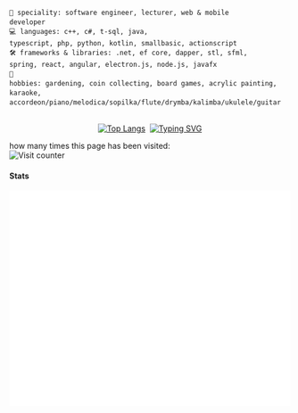 <code>👷 speciality: software engineer, lecturer, web & mobile developer</code><br>
<code>💻 languages: c++, c#, t-sql, java, typescript, php, python, kotlin, smallbasic, actionscript</code><br>
<code>🛠️ frameworks & libraries: .net, ef core, dapper, stl, sfml, spring, react, angular, electron.js, node.js, javafx</code><br>
<code>🎹 hobbies: gardening, coin collecting, board games, acrylic painting, karaoke, accordeon/piano/melodica/sopilka/flute/drymba/kalimba/ukulele/guitar</code><br><br>
<div style="display: flex; align-items: center; justify-content: center;">
  <a href="https://github.com/anuraghazra/github-readme-stats">
    <img src="https://github-readme-stats.vercel.app/api/top-langs/?username=sunmeat&theme=dracula&layout=compact" alt="Top Langs">
  </a>
  <span>&nbsp;&nbsp;</span>
  <a href="https://git.io/typing-svg">
    <img src="https://readme-typing-svg.herokuapp.com?font=Macondo&color=5BB0F7&lines=roses+are+red;violets+are+blue;unexpected+'%7B';on+line+32" alt="Typing SVG">
  </a>
</div>

how many times this page has been visited:<br>
![Visit counter](https://moe-counter.glitch.me/get/@:sunmeatGitHub?theme=rule34)

#### Stats

![Metrics](https://raw.githubusercontent.com/sunmeat/sunmeat/master/github-metrics.svg)

